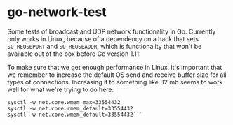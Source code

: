 # go-network-test
Some tests of broadcast and UDP network functionality in Go. Currently only works in Linux, because of a dependency on a hack that sets `SO_REUSEPORT` and `SO_REUSEADDR`, which is functionality that won't be available out of the box before Go version 1.11.

To make sure that we get enough performance in Linux, it's important that we remember to increase the default OS send and receive buffer size for all types of connections. Increasing it to something like 32 mb seems to work well for what we're trying to do here:
```sysctl -w net.core.rmem_max=33554432
sysctl -w net.core.wmem_max=33554432
sysctl -w net.core.rmem_default=33554432
sysctl -w net.core.wmem_default=33554432```
